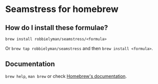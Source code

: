 # Seamstress for homebrew

## How do I install these formulae?

`brew install robbielyman/seamstress/<formula>`

Or `brew tap robbielyman/seamstress` and then `brew install <formula>`.

## Documentation

`brew help`, `man brew` or check [Homebrew's documentation](https://docs.brew.sh).
